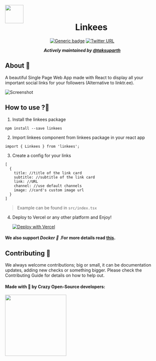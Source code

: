 <div align="center">

<img src="https://s3.us-east-2.amazonaws.com/fueler.io-images/fueler-creatons/ZO3GUmNNWMJL8vuRQMQIDs7ConJCktJOOo0xTjgr.png" width="60px" height="60px" style=" float:left;"/>&ensp; <h1>Linkees</h1> 

[![Generic badge](https://img.shields.io/badge/BUILD-Success-<COLOR>.svg?logo=github)](https://vercel.com/heysagnik/bio/deployments) [![Twitter URL](https://img.shields.io/twitter/url/https/twitter.com/heysagnik.svg?style=social&label=Follow%20%40heysagnik)](https://twitter.com/heysagnik)

<em><b>

 Actively maintained by [@taksuparth](https://github.com/taksuparth)

</b></em>
</div>

## About 🎯

A beautiful Single Page Web App made with React to display all your important social links for your followers (Alternative to linktr.ee).

![Screenshot](https://api.microlink.io/?url=https://heysagnik.vercel.app&screenshot=true&meta=false&embed=screenshot.url&waitForTimeout=1500&type=jpeg&overlay.browser=dark&overlay.background=linear-gradient%28225deg%2C+%23FF057C+0%25%2C+%238D0B93+50%25%2C+%23321575+100%25%29)

## How to use ?🤔

1. Install the linkees package

```
npm install --save linkees
```

2. Import linkees component from linkees package in your react app

```
import { Linkees } from 'linkees';
```

3. Create a config for your links

```
[
  {
    title: //title of the link card
    subtitle: //subtitle of the link card
    link: //URL
    channel: //use default channels
    image: //card's custom image url
  }
]
```

> Example can be found in `src/index.tsx`

4. Deploy to Vercel or any other platform and Enjoy!
  
   [![Deploy with Vercel](https://vercel.com/button)](https://vercel.com/new/clone?repository-url=https%3A%2F%2Fgithub.com%2Fheysagnik%2FLinkees&npm%20install%20%20--legacy-peer-deps)

#### We also support ***Docker 🐳*** .For more details read [this](https://github.com/heysagnik/Linkees/blob/master/docker.md). 

## Contributing 📝
We always welcome contributions; big or small, it can be documentation updates, adding new checks or something bigger. Please check the Contributing Guide for details on how to help out.

#### Made with 💚 by Crazy Open-Source developers:

<img width="200" src="https://contrib.rocks/image?repo=heysagnik/Linkees" />
